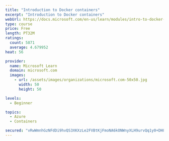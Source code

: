 ```yaml
---
title: "Introduction to Docker containers"
excerpt: "Introduction to Docker containers"
webUrl: https://docs.microsoft.com/en-us/learn/modules/intro-to-docker-containers/
type: course
price: Free
length: PT32M
ratings:
  count: 5871
  average: 4.679952
heat: 56

provider:
  name: Microsoft Learn
  domain: microsoft.com
  images:
    - url: /assets/images/organizations/microsoft.com-50x50.jpg
      width: 50
      height: 50

levels:
  - Beginner

topics:
  - Azure
  - Containers

secured: "vRwWmnhGzNFdDi9hvQS3XKXzLe2FVBtKjFmoNA6kONWnyXLH9urvQq1y0+DH8sBwPJXGhc1XFTfxjMpgmlmTMX806TJRVFzquA9CqOTEdAla60Wp4b/WVg/PyEhAMKumNS4ChzoyTt1Md22+HLZRgAfk7UHWlczcGJH0UfHM6w6gVU3lWrxvOImNND0IDkcWGe7KX8VagXlcjEBcJADDSe4gZHTkuQSWuHH4dzmEjXfIBYjYYOy3rZfgLhrsmTVCqnMNYz/cyJyn66G03zo2tsS/OAx22YNL87SkCxaSwgM4UEHXyOOqwc9BOSkMvHdb6gQnlwDLjLORi78hx3j+0IKSwdwCcBi8Zea1Hsjssv9jFW9bftonUOX4ElX3o5A+j4dYt7ZUJsIRLUeaCQqJbi0bVZ2R2/D5V5dufUoT6n4=;SYeu+iLvvbCN4RCZ2tpFbg=="
---
```


